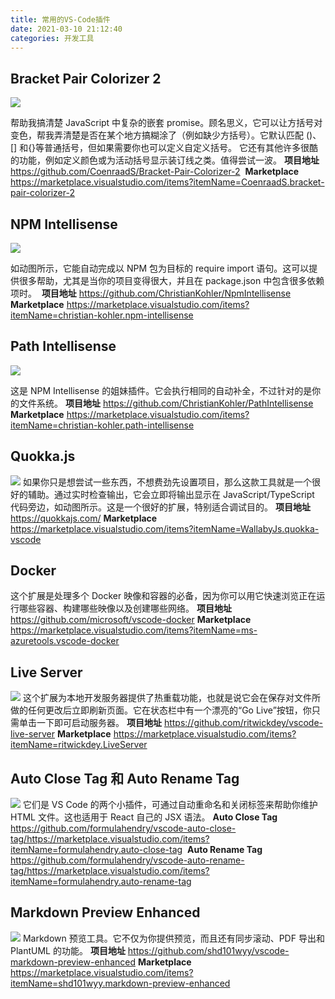 ```yaml
---
title: 常用的VS-Code插件
date: 2021-03-10 21:12:40
categories: 开发工具
---
```

## Bracket Pair Colorizer 2

![](https://upload-images.jianshu.io/upload_images/10024246-4e1925a599eb769a?imageMogr2/auto-orient/strip%7CimageView2/2/w/1240)

帮助我搞清楚 JavaScript 中复杂的嵌套 promise。顾名思义，它可以让方括号对变色，帮我弄清楚是否在某个地方搞糊涂了（例如缺少方括号）。它默认匹配 ()、[] 和{}等普通括号，但如果需要你也可以定义自定义括号。
它还有其他许多很酷的功能，例如定义颜色或为活动括号显示装订线之类。值得尝试一波。
**项目地址**
https://github.com/CoenraadS/Bracket-Pair-Colorizer-2
 **Marketplace**
https://marketplace.visualstudio.com/items?itemName=CoenraadS.bracket-pair-colorizer-2
## NPM Intellisense

![](https://upload-images.jianshu.io/upload_images/10024246-db143f4cae36955c?imageMogr2/auto-orient/strip)

如动图所示，它能自动完成以 NPM 包为目标的 require import 语句。这可以提供很多帮助，尤其是当你的项目变得很大，并且在 package.json 中包含很多依赖项时。
 **项目地址**
https://github.com/ChristianKohler/NpmIntellisense
**Marketplace**
https://marketplace.visualstudio.com/items?itemName=christian-kohler.npm-intellisense
## Path Intellisense
![](https://upload-images.jianshu.io/upload_images/10024246-afb2416b7e73f8e8.gif?imageMogr2/auto-orient/strip)


这是 NPM Intellisense 的姐妹插件。它会执行相同的自动补全，不过针对的是你的文件系统。
**项目地址**
https://github.com/ChristianKohler/PathIntellisense
**Marketplace**
https://marketplace.visualstudio.com/items?itemName=christian-kohler.path-intellisense
## Quokka.js
![](https://upload-images.jianshu.io/upload_images/10024246-ccab0e9d884fce5f.gif?imageMogr2/auto-orient/strip)
如果你只是想尝试一些东西，不想费劲先设置项目，那么这款工具就是一个很好的辅助。通过实时检查输出，它会立即将输出显示在 JavaScript/TypeScript 代码旁边，如动图所示。这是一个很好的扩展，特别适合调试目的。
**项目地址**
https://quokkajs.com/
**Marketplace**
https://marketplace.visualstudio.com/items?itemName=WallabyJs.quokka-vscode
## Docker
这个扩展是处理多个 Docker 映像和容器的必备，因为你可以用它快速浏览正在运行哪些容器、构建哪些映像以及创建哪些网络。
**项目地址**
https://github.com/microsoft/vscode-docker
**Marketplace**
https://marketplace.visualstudio.com/items?itemName=ms-azuretools.vscode-docker
## Live Server
![](https://upload-images.jianshu.io/upload_images/10024246-6aae06bf0f4fff6b.gif?imageMogr2/auto-orient/strip)
这个扩展为本地开发服务器提供了热重载功能，也就是说它会在保存对文件所做的任何更改后立即刷新页面。它在状态栏中有一个漂亮的“Go Live”按钮，你只需单击一下即可启动服务器。
**项目地址**
https://github.com/ritwickdey/vscode-live-server
**Marketplace**
https://marketplace.visualstudio.com/items?itemName=ritwickdey.LiveServer
## Auto Close Tag 和 Auto Rename Tag
![](https://upload-images.jianshu.io/upload_images/10024246-879775d67e33686b.gif?imageMogr2/auto-orient/strip)
它们是 VS Code 的两个小插件，可通过自动重命名和关闭标签来帮助你维护 HTML 文件。这也适用于 React 自己的 JSX 语法。
**Auto Close Tag**
https://github.com/formulahendry/vscode-auto-close-tag/https://marketplace.visualstudio.com/items?itemName=formulahendry.auto-close-tag
 **Auto Rename Tag**
https://github.com/formulahendry/vscode-auto-rename-tag/https://marketplace.visualstudio.com/items?itemName=formulahendry.auto-rename-tag
## Markdown Preview Enhanced

![](https://upload-images.jianshu.io/upload_images/10024246-fe3e4c69847e2ade.png?imageMogr2/auto-orient/strip%7CimageView2/2/w/1240)
 Markdown 预览工具。它不仅为你提供预览，而且还有同步滚动、PDF 导出和 PlantUML 的功能。
**项目地址**
https://github.com/shd101wyy/vscode-markdown-preview-enhanced
**Marketplace**
https://marketplace.visualstudio.com/items?itemName=shd101wyy.markdown-preview-enhanced
